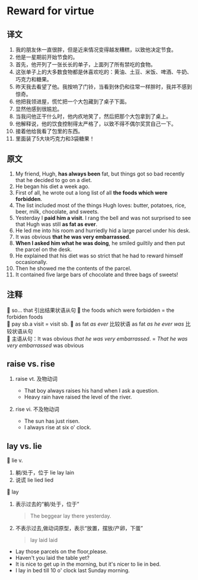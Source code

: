# Reward for virtue

## 译文

1. 我的朋友休一直很胖，但是近来情况变得越发糟糕，以致他决定节食。
2. 他是一星期前开始节食的。
3. 首先，他开列了一张长长的单子，上面列了所有禁吃的食物。
4. 这张单子上的大多数食物都是休喜欢吃的：黄油、土豆、米饭、啤酒、牛奶、巧克力和糖果。
5. 昨天我去看望了他。我按响了门铃，当看到休仍和往常一样胖时，我并不感到惊奇。
6. 他把我领进屋，慌忙把一个大包藏到了桌子下面。
7. 显然他感到很尴尬。
8. 当我问他正干什么时，他内疚地笑了，然后把那个大包拿到了桌上。
9. 他解释说，他的饮食控制得太严格了，以致不得不偶尔奖赏自己一下。
10. 接着他给我看了包里的东西。
11. 里面装了5大块巧克力和3袋糖果！

## 原文

1. My friend, Hugh, **has always been** fat, but things got so bad recently that he decided to go on a diet.
2. He began his diet a week ago.
3. First of all, he wrote out a long list of all **the foods which were forbidden**.
4. The list included most of the things Hugh loves: butter, potatoes, rice, beer, milk, chocolate, and sweets.
5. Yesterday I **paid him a visit**. I rang the bell and was not surprised to see that Hugh was still **as fat as ever**.
6. He led me into his room and hurriedly hid a large parcel under his desk.
7. It was obvious **that he was very embarrassed**.
8. **When I asked him what he was doing**, he smiled guiltily and then put the parcel on the desk.
9. He explained that his diet was so strict that he had to reward himself occasionally.
10. Then he showed me the contents of the parcel.
11. It contained five large bars of chocolate and three bags of sweets!

## 注释

🍉 so... that 引出结果状语从句
🍉 the foods which were forbidden = the forbiden foods  
🍉 pay sb.a visit = visit sb.
🍉 as fat *as ever* 比较状语  as fat *as he ever was* 比较状语从句  
🍉 主语从句：It was obvious *that he was very embarrassed*. =  *That he was very embarrassed* was obvious

## raise vs. rise

1. raise vt. 及物动词

    - That boy always raises his hand when I ask a question.
    - Heavy rain have raised the level of the river.

2. rise vi. 不及物动词

    - The sun has just risen.
    - I always rise at six o' clock.

## lay vs. lie

🍉 lie v.  

1. 躺/处于，位于  lie lay lain
2. 说谎 lie lied lied

🍉 lay  

1. 表示过去的“躺/处于，位于”
    > The beggear lay there yesterday.
2. 不表示过去,做动词原型，表示“放置，摆放/产卵，下蛋”
    > lay laid laid

- Lay those parcels on the floor,please.
- Haven't you laid the table yet?
- It is nice to get up in the morning, but it's nicer to lie in bed.
- I lay in bed till 10 o' clock last Sunday morning.
